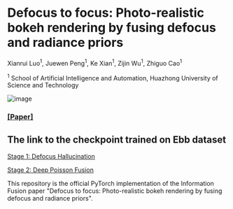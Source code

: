 # Defocus to focus: Photo-realistic bokeh rendering by fusing defocus and radiance priors
Xianrui Luo<sup>1</sup>, Juewen Peng<sup>1</sup>, Ke Xian<sup>1</sup>, Zijin Wu<sup>1</sup>, Zhiguo Cao<sup>1</sup>

<sup>1</sup> School of Artificial Intelligence and Automation, Huazhong University of Science and Technology

![image](https://user-images.githubusercontent.com/44058627/224534575-da961bc9-3243-4d80-a89b-c76081f4ae8f.png)


### [[Paper]](https://www.sciencedirect.com/science/article/pii/S1566253522001221)

## The link to the checkpoint trained on Ebb dataset
[Stage 1: Defocus Hallucination](https://1drv.ms/u/s!AiM1r33tcsmxpyUG7FiALBlPAVKK?e=cfppac) 

[Stage 2: Deep Poisson Fusion](https://1drv.ms/u/s!AiM1r33tcsmxpyZ3grOEo4Naupl3?e=fGAsFd)

This repository is the official PyTorch implementation of the Information Fusion paper "Defocus to focus: Photo-realistic bokeh rendering by fusing defocus and radiance priors". 
